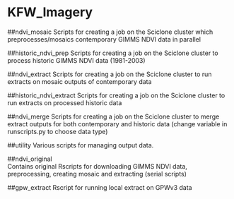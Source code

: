 # KFW_Imagery

##ndvi_mosaic
Scripts for creating a job on the Sciclone cluster which preprocesses/mosaics contemporary GIMMS NDVI data in parallel

##historic_ndvi_prep
Scripts for creating a job on the Sciclone cluster to process historic GIMMS NDVI data (1981-2003)

##ndvi_extract
Scripts for creating a job on the Sciclone cluster to run extracts on mosaic outputs of contemporary data

##historic_ndvi_extract
Scripts for creating a job on the Sciclone cluster to run extracts on processed historic data

##ndvi_merge
Scripts for creating a job on the Sciclone cluster to merge extract outputs for both contemporary and historic data (change variable in runscripts.py to choose data type)

##utility
Various scripts for managing output data.

##ndvi_original  
Contains original Rscripts for downloading GIMMS NDVI data, preprocessing, creating mosaic and extracting (serial scripts)

##gpw_extract
Rscript for running local extract on GPWv3 data